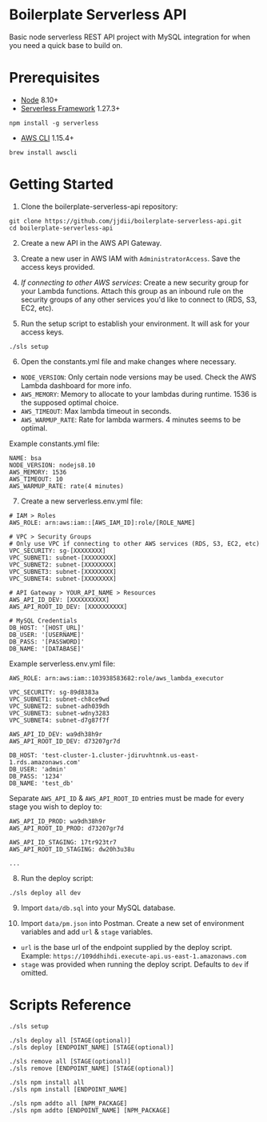 # Boilerplate Serverless API
Basic node serverless REST API project with MySQL integration for when you need a quick base to build on.

# Prerequisites
- [Node](https://nodejs.org/en/) 8.10+
- [Serverless Framework](https://serverless.com/) 1.27.3+
```
npm install -g serverless
```
- [AWS CLI](https://aws.amazon.com/cli/) 1.15.4+
```
brew install awscli
```

# Getting Started
1) Clone the boilerplate-serverless-api repository:
```
git clone https://github.com/jjdii/boilerplate-serverless-api.git
cd boilerplate-serverless-api
```

2) Create a new API in the AWS API Gateway.

3) Create a new user in AWS IAM with `AdministratorAccess`. Save the access keys provided.

4) *If connecting to other AWS services*: Create a new security group for your Lambda functions. Attach this group as an inbound rule on the security groups of any other services you'd like to connect to (RDS, S3, EC2, etc).

5) Run the setup script to establish your environment. It will ask for your access keys.
```
./sls setup
```

6) Open the constants.yml file and make changes where necessary.
- `NODE_VERSION`: Only certain node versions may be used. Check the AWS Lambda dashboard for more info.
- `AWS_MEMORY`: Memory to allocate to your lambdas during runtime. 1536 is the supposed optimal choice.
- `AWS_TIMEOUT`: Max lambda timeout in seconds.
- `AWS_WARMUP_RATE`: Rate for lambda warmers. 4 minutes seems to be optimal.

Example constants.yml file:
```
NAME: bsa
NODE_VERSION: nodejs8.10
AWS_MEMORY: 1536
AWS_TIMEOUT: 10
AWS_WARMUP_RATE: rate(4 minutes)
```

7) Create a new serverless.env.yml file:
```
# IAM > Roles
AWS_ROLE: arn:aws:iam::[AWS_IAM_ID]:role/[ROLE_NAME]

# VPC > Security Groups
# Only use VPC if connecting to other AWS services (RDS, S3, EC2, etc)
VPC_SECURITY: sg-[XXXXXXXX]
VPC_SUBNET1: subnet-[XXXXXXXX]
VPC_SUBNET2: subnet-[XXXXXXXX]
VPC_SUBNET3: subnet-[XXXXXXXX]
VPC_SUBNET4: subnet-[XXXXXXXX]

# API Gateway > YOUR_API_NAME > Resources
AWS_API_ID_DEV: [XXXXXXXXXX]
AWS_API_ROOT_ID_DEV: [XXXXXXXXXX]

# MySQL Credentials
DB_HOST: '[HOST_URL]'
DB_USER: '[USERNAME]'
DB_PASS: '[PASSWORD]'
DB_NAME: '[DATABASE]'
```
Example serverless.env.yml file:
```
AWS_ROLE: arn:aws:iam::103938583682:role/aws_lambda_executor

VPC_SECURITY: sg-89d8383a
VPC_SUBNET1: subnet-ch8ce9wd
VPC_SUBNET2: subnet-adh039dh
VPC_SUBNET3: subnet-wdny3283
VPC_SUBNET4: subnet-d7g87f7f

AWS_API_ID_DEV: wa9dh38h9r
AWS_API_ROOT_ID_DEV: d73207gr7d

DB_HOST: 'test-cluster-1.cluster-jdiruvhtnnk.us-east-1.rds.amazonaws.com'
DB_USER: 'admin'
DB_PASS: '1234'
DB_NAME: 'test_db'
```
Separate `AWS_API_ID` & `AWS_API_ROOT_ID` entries must be made for every stage you wish to deploy to:
```
AWS_API_ID_PROD: wa9dh38h9r
AWS_API_ROOT_ID_PROD: d73207gr7d

AWS_API_ID_STAGING: 17tr923tr7
AWS_API_ROOT_ID_STAGING: dw20h3u38u

...
```

8) Run the deploy script:
```
./sls deploy all dev
```

9) Import `data/db.sql` into your MySQL database.

10) Import `data/pm.json` into Postman. Create a new set of environment variables and add `url` & `stage` variables. 
- `url` is the base url of the endpoint supplied by the deploy script. Example: `https://109ddhihdi.execute-api.us-east-1.amazonaws.com`
- `stage` was provided when running the deploy script. Defaults to `dev` if omitted.

# Scripts Reference
```
./sls setup
```
```
./sls deploy all [STAGE(optional)]
./sls deploy [ENDPOINT_NAME] [STAGE(optional)]
```
```
./sls remove all [STAGE(optional)]
./sls remove [ENDPOINT_NAME] [STAGE(optional)]
```
```
./sls npm install all
./sls npm install [ENDPOINT_NAME]
```
```
./sls npm addto all [NPM_PACKAGE]
./sls npm addto [ENDPOINT_NAME] [NPM_PACKAGE]
```